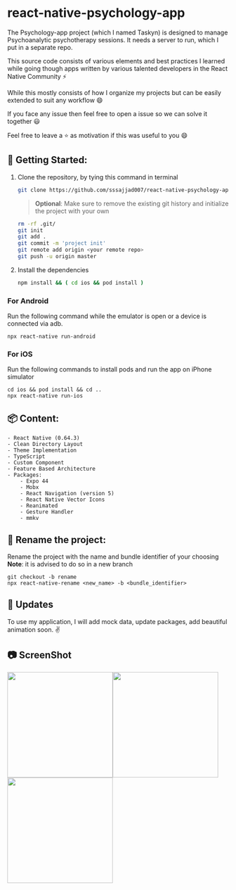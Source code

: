# react-native-psychology-app

The Psychology-app project (which I named Taskyn) is designed to manage Psychoanalytic psychotherapy sessions. It needs a server to run, which I put in a separate repo.

This source code consists of various elements and best practices I learned while going though apps written by various talented developers in the React Native Community ⚡

While this mostly consists of how I organize my projects but can be easily extended to suit any workflow 😄

If you face any issue then feel free to open a issue so we can solve it together 😃

Feel free to leave a ⭐ as motivation if this was useful to you 😄



## <a name="getting-started"></a>🚀 Getting Started:

1. Clone the repository, by tying this command in terminal

    ```sh
    git clone https://github.com/sssajjad007/react-native-psychology-app.git && cd react-native-psychology-app
    ```

    > **Optional**: Make sure to remove the existing git history and initialize the project with your own 

    ``` bash
    rm -rf .git/
    git init
    git add .
    git commit -m 'project init'
    git remote add origin <your remote repo>
    git push -u origin master
    ```

2. Install the dependencies 

    ```bash
    npm install && ( cd ios && pod install )
    ```

### For Android

Run the following command while the emulator is open or a device is connected via adb.

``` 
npx react-native run-android
```

### For iOS

Run the following commands to install pods and run the app on iPhone simulator

``` 
cd ios && pod install && cd ..
npx react-native run-ios
```




## <a name="Content"></a>📦 Content:

    - React Native (0.64.3)
    - Clean Directory Layout
    - Theme Implementation 
    - TypeScript
    - Custom Component
    - Feature Based Architecture
    - Packages:
        - Expo 44
        - Mobx
        - React Navigation (version 5)
        - React Native Vector Icons
        - Reanimated
        - Gesture Handler
        - mmkv
        
 ## <a name="RenameProject"></a>📝 Rename the project:

Rename the project with the name and bundle identifier of your choosing
**Note**: it is advised to do so in a new branch

``` 
git checkout -b rename
npx react-native-rename <new_name> -b <bundle_identifier>
```

## 🔔 Updates

To use my application, I will add mock data, update packages, add beautiful animation soon. :v:

## :camera: ScreenShot

<img src="https://user-images.githubusercontent.com/37308584/198869011-dc80604a-d151-457e-9d9e-1e363bda7d88.jpg" width="240"><img src="https://user-images.githubusercontent.com/37308584/198869043-272891f4-9e0a-4dd5-b800-8ee3269433b3.jpg" width="240"><img src="https://user-images.githubusercontent.com/37308584/198869070-2bf811fd-9afa-43ce-a9ce-9afff5185973.jpg" width="240">

